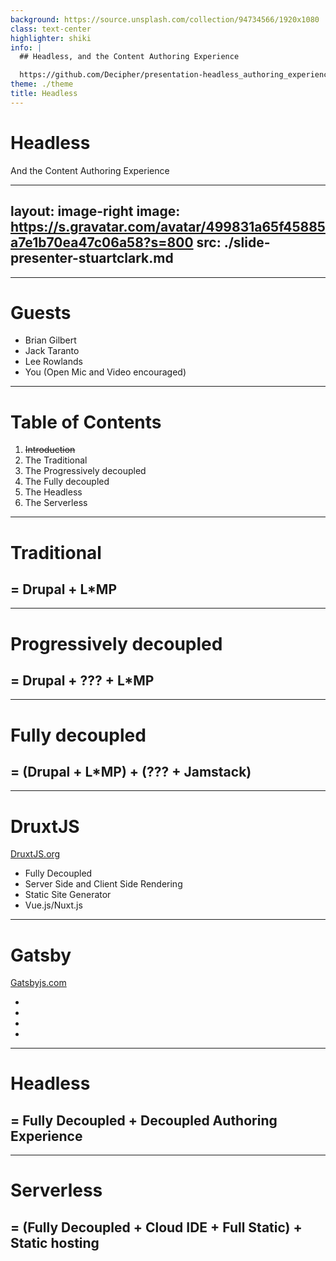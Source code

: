 ```yaml
---
background: https://source.unsplash.com/collection/94734566/1920x1080
class: text-center
highlighter: shiki
info: |
  ## Headless, and the Content Authoring Experience

  https://github.com/Decipher/presentation-headless_authoring_experience
theme: ./theme
title: Headless
---
```


# Headless

And the Content Authoring Experience


---
layout: image-right
image: https://s.gravatar.com/avatar/499831a65f45885a7e1b70ea47c06a58?s=800
src: ./slide-presenter-stuartclark.md
---

---

# Guests

- Brian Gilbert
- Jack Taranto
- Lee Rowlands
- You (Open Mic and Video encouraged)

---

# Table of Contents

1. ~~Introduction~~
2. The Traditional
3. The Progressively decoupled
4. The Fully decoupled
5. The Headless
6. The Serverless

---

# Traditional

## = Drupal + L*MP

<!--
Brian Gilbert to talk to?
-->

---

# Progressively decoupled

## = Drupal + ??? + L*MP

<!--
Jack Taranto to demo and talk to pros/cons.
-->

---

# Fully decoupled

## = (Drupal + L*MP) + (??? + Jamstack)

<!--
Stuart / Lee to talk to.
-->

---

# DruxtJS

[DruxtJS.org](https://druxtjs.org)

+ Fully Decoupled
+ Server Side and Client Side Rendering
+ Static Site Generator
+ Vue.js/Nuxt.js

---

# Gatsby

[Gatsbyjs.com](https://www.gatsbyjs.com/)

+
+
+
+

---

# Headless

## = Fully Decoupled + Decoupled Authoring Experience

---

# Serverless

## = (Fully Decoupled + Cloud IDE + Full Static) + Static hosting 
